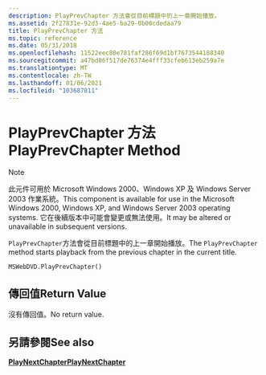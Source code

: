 ```yaml
---
description: PlayPrevChapter 方法會從目前標題中的上一章開始播放。
ms.assetid: 2f27831e-92d3-4ae5-ba29-0b06cdedaa79
title: PlayPrevChapter 方法
ms.topic: reference
ms.date: 05/31/2018
ms.openlocfilehash: 11522eec80e781faf286f69d1bf7673544188340
ms.sourcegitcommit: a47bd86f517de76374e4fff33cfeb613eb259a7e
ms.translationtype: MT
ms.contentlocale: zh-TW
ms.lasthandoff: 01/06/2021
ms.locfileid: "103687811"
---
```

# <a name="playprevchapter-method"></a><span data-ttu-id="aec42-103">PlayPrevChapter 方法</span><span class="sxs-lookup"><span data-stu-id="aec42-103">PlayPrevChapter Method</span></span>

> [!Note]  
> <span data-ttu-id="aec42-104">此元件可用於 Microsoft Windows 2000、Windows XP 及 Windows Server 2003 作業系統。</span><span class="sxs-lookup"><span data-stu-id="aec42-104">This component is available for use in the Microsoft Windows 2000, Windows XP, and Windows Server 2003 operating systems.</span></span> <span data-ttu-id="aec42-105">它在後續版本中可能會變更或無法使用。</span><span class="sxs-lookup"><span data-stu-id="aec42-105">It may be altered or unavailable in subsequent versions.</span></span>

 

<span data-ttu-id="aec42-106">`PlayPrevChapter`方法會從目前標題中的上一章開始播放。</span><span class="sxs-lookup"><span data-stu-id="aec42-106">The `PlayPrevChapter` method starts playback from the previous chapter in the current title.</span></span>

``` syntax
MSWebDVD.PlayPrevChapter()
```

## <a name="return-value"></a><span data-ttu-id="aec42-107">傳回值</span><span class="sxs-lookup"><span data-stu-id="aec42-107">Return Value</span></span>

<span data-ttu-id="aec42-108">沒有傳回值。</span><span class="sxs-lookup"><span data-stu-id="aec42-108">No return value.</span></span>

## <a name="see-also"></a><span data-ttu-id="aec42-109">另請參閱</span><span class="sxs-lookup"><span data-stu-id="aec42-109">See also</span></span>

<dl> <dt>

[<span data-ttu-id="aec42-110">**PlayNextChapter**</span><span class="sxs-lookup"><span data-stu-id="aec42-110">**PlayNextChapter**</span></span>](playnextchapter-method.md)
</dt> </dl>

 

 



